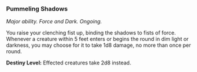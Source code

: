 ### Pummeling Shadows

_Major ability. Force and Dark. Ongoing._

You raise your clenching fist up, binding the shadows to fists of force. Whenever a creature within 5 feet enters or begins the round in dim light or darkness, you may choose for it to take 1d8 damage, no more than once per round.

**Destiny Level:**
Effected creatures take 2d8 instead.
